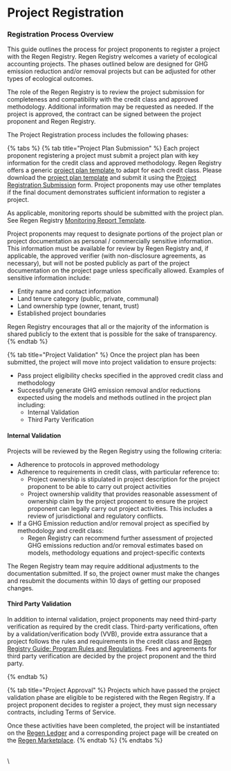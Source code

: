 # Project Registration

### Registration Process Overview

This guide outlines the process for project proponents to register a project with the Regen Registry. Regen Registry welcomes a variety of ecological accounting projects. The phases outlined below are designed for GHG emission reduction and/or removal projects but can be adjusted for other types of ecological outcomes.&#x20;

The role of the Regen Registry is to review the project submission for completeness and compatibility with the credit class and approved methodology. Additional information may be requested as needed. If the project is approved, the contract can be signed between the project proponent and Regen Registry.&#x20;

The Project Registration process includes the following phases:

{% tabs %}
{% tab title="Project Plan Submission" %}
Each project proponent registering a project must submit a project plan with key information for the credit class and approved methodology. Regen Registry offers a generic [project plan template ](https://drive.google.com/file/d/19pYU0N69IDpeav6Hk747l1w0-a5-i53o/view?usp=share\_link)to adapt for each credit class. Please download the [project plan template](https://docs.google.com/document/d/1p\_HN4Q5vUjp3hni04lLFGYuAUPoB60a9Tc-I6PObZOo/copy) and submit it using the [Project Registration Submission](https://airtable.com/shrYitbUuFQcD8jcT) form. Project proponents may use other templates if the final document demonstrates sufficient information to register a project. &#x20;

As applicable, monitoring reports should be submitted with the project plan. See Regen Registry [Monitoring Report Template](https://docs.google.com/document/d/1zZ1n7mOKKKno2\_1Rj0RR9dPFizEG-F-HrI23Vwutq8E/edit).&#x20;

Project proponents may request to designate portions of the project plan or project  documentation as personal / commercially sensitive information. This information must be available for review by Regen Registry and, if applicable, the approved verifier (with non-disclosure agreements, as necessary), but will not be posted publicly as part of the project documentation on the project page unless specifically allowed. Examples of sensitive information include:

* Entity name and contact information
* Land tenure category (public, private, communal)
* Land ownership type (owner, tenant, trust)
* Established project boundaries

Regen Registry encourages that all or the majority of the information is shared publicly to the extent that is possible for the sake of transparency.
{% endtab %}

{% tab title="Project Validation" %}
Once the project plan has been submitted, the project will move into project validation to ensure projects:

* Pass project eligibility checks specified in the approved credit class and methodology
* Successfully generate GHG emission removal and/or reductions expected using the models and methods outlined in the project plan including:&#x20;
  * Internal Validation&#x20;
  * Third Party Verification

#### Internal Validation

Projects will be reviewed by the Regen Registry using the following criteria:

* Adherence to protocols in approved methodology&#x20;
* Adherence to requirements in credit class, with particular reference to:
  * Project ownership is stipulated in project description for the project proponent to be able to carry out project activities
  * Project ownership validity that provides reasonable assessment of ownership claim by the project proponent to ensure the project proponent can legally carry out project activities. This includes a review of jurisdictional and regulatory conflicts.
* If a GHG Emission reduction and/or removal project as specified by methodology and credit class:
  * Regen Registry can recommend further assessment of projected GHG emissions reduction and/or removal estimates based on models, methodology equations and project-specific contexts

The Regen Registry team may require additional adjustments to the documentation submitted. If so, the project owner must make the changes and resubmit the documents within 10 days of getting our proposed changes.

#### Third Party Validation

In addition to internal validation, project proponents may need third-party verification as required by the credit class. Third-party verifications, often by a validation/verification body (VVB), provide extra assurance that a project follows the rules and requirements in the credit class and [Regen Registry Guide: Program Rules and Regulations](../../regen-registry-overview/program-rules-and-requirements.md). Fees and agreements for third party verification are decided by the project proponent and the third party.


{% endtab %}

{% tab title="Project Approval" %}
Projects which have passed the project validation phase are eligible to be registered with the Regen Registry. If a project proponent decides to register a project, they must sign necessary contracts, including Terms of Service.&#x20;

Once these activities have been completed, the project will be instantiated on the [Regen Ledger](https://docs.regen.network/) and a corresponding project page will be created on the [Regen Marketplace](https://app.regen.network/).
{% endtab %}
{% endtabs %}

\
\
